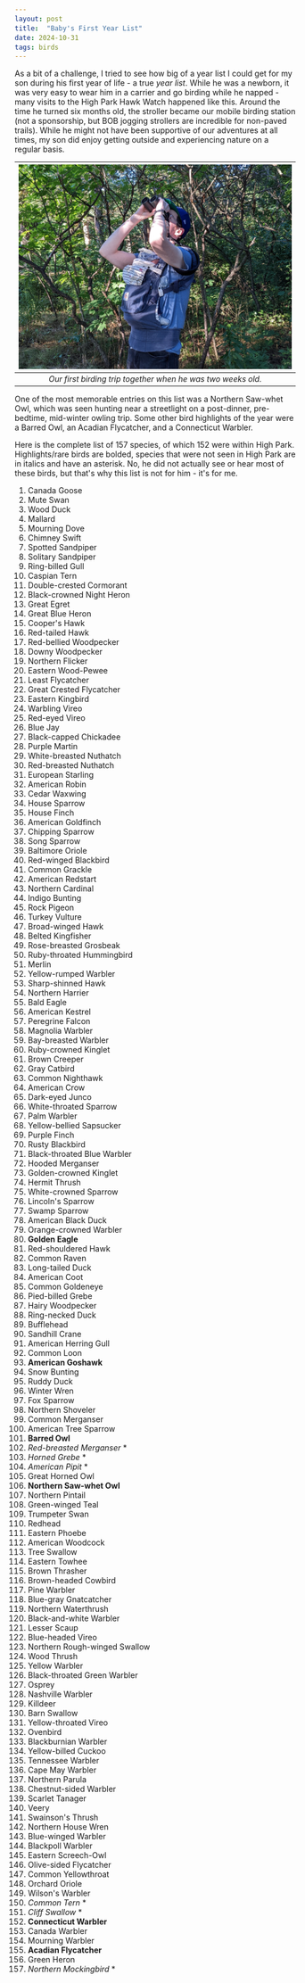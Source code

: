 ```yaml
---
layout: post
title:  "Baby's First Year List"
date: 2024-10-31
tags: birds
---
```


As a bit of a challenge, I tried to see how big of a year list I could get for my son during his first year of life - a true *year list*. While he was a newborn, it was very easy to wear him in a carrier and go birding while he napped - many visits to the High Park Hawk Watch happened like this. Around the time he turned six months old, the stroller became our mobile birding station (not a sponsorship, but BOB jogging strollers are incredible for non-paved trails). While he might not have been supportive of our adventures at all times, my son did enjoy getting outside and experiencing nature on a regular basis.

|![Image](/assets/images/baby-birder.jpg)|
|:--:| 
| *Our first birding trip together when he was two weeks old.* |

One of the most memorable entries on this list was a Northern Saw-whet Owl, which was seen hunting near a streetlight on a post-dinner, pre-bedtime, mid-winter owling trip. Some other bird highlights of the year were a Barred Owl, an Acadian Flycatcher, and a Connecticut Warbler.

Here is the complete list of 157 species, of which 152 were within High Park. Highlights/rare birds are bolded, species that were not seen in High Park are in italics and have an asterisk. No, he did not actually see or hear most of these birds, but that's why this list is not for him - it's for me.

1. Canada Goose
2. Mute Swan
3. Wood Duck
4. Mallard
5. Mourning Dove
6. Chimney Swift
7. Spotted Sandpiper
8. Solitary Sandpiper
9. Ring-billed Gull
10. Caspian Tern
11. Double-crested Cormorant
12. Black-crowned Night Heron
13. Great Egret
14. Great Blue Heron
15. Cooper's Hawk
16. Red-tailed Hawk
17. Red-bellied Woodpecker
18. Downy Woodpecker
19. Northern Flicker
20. Eastern Wood-Pewee
21. Least Flycatcher
22. Great Crested Flycatcher
23. Eastern Kingbird
24. Warbling Vireo
25. Red-eyed Vireo
26. Blue Jay
27. Black-capped Chickadee
28. Purple Martin
29. White-breasted Nuthatch
30. Red-breasted Nuthatch
31. European Starling
32. American Robin
33. Cedar Waxwing
34. House Sparrow
35. House Finch
36. American Goldfinch
37. Chipping Sparrow
38. Song Sparrow
39. Baltimore Oriole
40. Red-winged Blackbird
41. Common Grackle
42. American Redstart
43. Northern Cardinal
44. Indigo Bunting
45. Rock Pigeon
46. Turkey Vulture
47. Broad-winged Hawk
48. Belted Kingfisher
49. Rose-breasted Grosbeak
50. Ruby-throated Hummingbird
51. Merlin
52. Yellow-rumped Warbler
53. Sharp-shinned Hawk
54. Northern Harrier
55. Bald Eagle
56. American Kestrel
57. Peregrine Falcon
58. Magnolia Warbler
59. Bay-breasted Warbler
60. Ruby-crowned Kinglet
61. Brown Creeper
62. Gray Catbird
63. Common Nighthawk
64. American Crow
65. Dark-eyed Junco
66. White-throated Sparrow
67. Palm Warbler
68. Yellow-bellied Sapsucker
69. Purple Finch
70. Rusty Blackbird
71. Black-throated Blue Warbler
72. Hooded Merganser
73. Golden-crowned Kinglet
74. Hermit Thrush
75. White-crowned Sparrow
76. Lincoln's Sparrow
77. Swamp Sparrow
78. American Black Duck
79. Orange-crowned Warbler
80. **Golden Eagle**
81. Red-shouldered Hawk
82. Common Raven
83. Long-tailed Duck
84. American Coot
85. Common Goldeneye
86. Pied-billed Grebe
87. Hairy Woodpecker
88. Ring-necked Duck
89. Bufflehead
90. Sandhill Crane
91. American Herring Gull
92. Common Loon
93. **American Goshawk**
94. Snow Bunting
95. Ruddy Duck
96. Winter Wren
97. Fox Sparrow
98. Northern Shoveler
99. Common Merganser
100. American Tree Sparrow
101. **Barred Owl**
102. *Red-breasted Merganser* \*
103. *Horned Grebe* \*
104. *American Pipit* \*
105. Great Horned Owl
106. **Northern Saw-whet Owl**
107. Northern Pintail
108. Green-winged Teal
109. Trumpeter Swan
110. Redhead
111. Eastern Phoebe
112. American Woodcock
113. Tree Swallow
114. Eastern Towhee
115. Brown Thrasher
116. Brown-headed Cowbird
117. Pine Warbler
118. Blue-gray Gnatcatcher
119. Northern Waterthrush
120. Black-and-white Warbler
121. Lesser Scaup
122. Blue-headed Vireo
123. Northern Rough-winged Swallow
124. Wood Thrush
125. Yellow Warbler
126. Black-throated Green Warbler
127. Osprey
128. Nashville Warbler
129. Killdeer
130. Barn Swallow
131. Yellow-throated Vireo
132. Ovenbird
133. Blackburnian Warbler
134. Yellow-billed Cuckoo
135. Tennessee Warbler
136. Cape May Warbler
137. Northern Parula
138. Chestnut-sided Warbler
139. Scarlet Tanager
140. Veery
141. Swainson's Thrush
142. Northern House Wren
143. Blue-winged Warbler
144. Blackpoll Warbler
145. Eastern Screech-Owl
146. Olive-sided Flycatcher
147. Common Yellowthroat
148. Orchard Oriole
149. Wilson's Warbler
150. *Common Tern* \*
151. *Cliff Swallow* \*
152. **Connecticut Warbler**
153. Canada Warbler
154. Mourning Warbler
155. **Acadian Flycatcher**
156. Green Heron
157. *Northern Mockingbird* \*